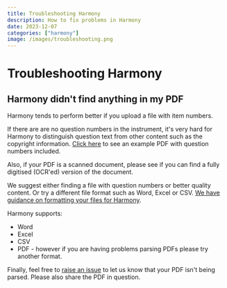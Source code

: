 ```yaml
---
title: Troubleshooting Harmony
description: How to fix problems in Harmony
date: 2023-12-07
categories: ["harmony"]
image: /images/troubleshooting.png
---
```


# Troubleshooting Harmony

## Harmony didn't find anything in my PDF

Harmony tends to perform better if you upload a file with item numbers.

If there are are no question numbers in the instrument, it's very hard for Harmony to distinguish question text from other content such as the copyright information. [Click here](/gad7example.pdf) to see an example PDF with question numbers included.

Also, if your PDF is a scanned document, please see if you can find a fully digitised (OCR'ed) version of the document. 

We suggest either finding a file with question numbers or better quality content. Or try a different file format such as Word, Excel or CSV. [We have guidance on formatting your files for Harmony](/formatting-help/).

Harmony supports:

* Word
* Excel
* CSV
* PDF - however if you are having problems parsing PDFs please try another format.

Finally, feel free to [raise an issue](https://github.com/harmonydata/harmony/issues) to let us know that your PDF isn't being parsed. Please also share the PDF in question.


